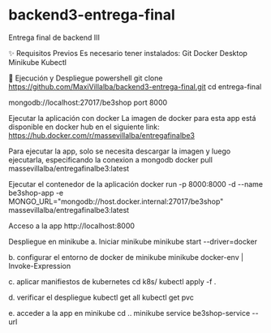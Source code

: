 # backend3-entrega-final
Entrega final de backend III

✨ Requisitos Previos
Es necesario tener instalados:
Git
Docker Desktop
Minikube
Kubectl

🐳 Ejecución y Despliegue
powershell
git clone https://github.com/MaxiVillalba/backend3-entrega-final.git
cd entrega-final

mongodb://localhost:27017/be3shop
port 8000

Ejecutar la aplicación con docker
La imagen de docker para esta app está disponible en docker hub en el siguiente link:
https://hub.docker.com/r/massevillalba/entregafinalbe3

Para ejecutar la app, solo se necesita descargar la imagen y luego ejecutarla, especificando la conexion a mongodb
docker pull massevillalba/entregafinalbe3:latest

Ejecutar el contenedor de la aplicación
docker run -p 8000:8000 -d --name be3shop-app -e MONGO_URL="mongodb://host.docker.internal:27017/be3shop" massevillalba/entregafinalbe3:latest

Acceso a la app
http://localhost:8000

Despliegue en minikube
a. Iniciar minikube
minikube start --driver=docker

b. configurar el entorno de docker de minikube
minikube docker-env | Invoke-Expression 

c. aplicar manifiestos de kubernetes
cd k8s/
kubectl apply -f .

d. verificar el despliegue
kubectl get all
kubectl get pvc

e. acceder a la app en minikube
cd ..
minikube service be3shop-service --url